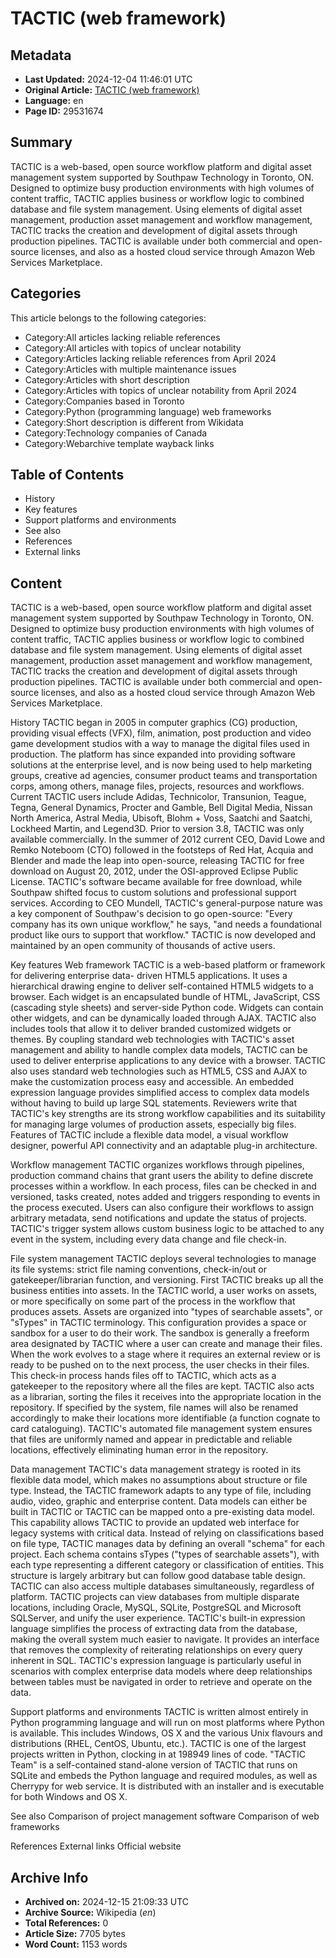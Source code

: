 # TACTIC (web framework)

## Metadata
- **Last Updated:** 2024-12-04 11:46:01 UTC
- **Original Article:** [TACTIC (web framework)](https://en.wikipedia.org/wiki/TACTIC_(web_framework))
- **Language:** en
- **Page ID:** 29531674

## Summary
TACTIC is a web-based, open source workflow platform and digital asset management system supported by Southpaw Technology in Toronto, ON. Designed to optimize busy production environments with high volumes of content traffic, TACTIC applies business or workflow logic to combined database and file system management. Using elements of digital asset management, production asset management and workflow management, TACTIC tracks the creation and development of digital assets through production pipelines. TACTIC is available under both commercial and open-source licenses, and also as a hosted cloud service through Amazon Web Services Marketplace.

## Categories
This article belongs to the following categories:

- Category:All articles lacking reliable references
- Category:All articles with topics of unclear notability
- Category:Articles lacking reliable references from April 2024
- Category:Articles with multiple maintenance issues
- Category:Articles with short description
- Category:Articles with topics of unclear notability from April 2024
- Category:Companies based in Toronto
- Category:Python (programming language) web frameworks
- Category:Short description is different from Wikidata
- Category:Technology companies of Canada
- Category:Webarchive template wayback links

## Table of Contents

- History
- Key features
- Support platforms and environments
- See also
- References
- External links

## Content

TACTIC is a web-based, open source workflow platform and digital asset management system supported by Southpaw Technology in Toronto, ON. Designed to optimize busy production environments with high volumes of content traffic, TACTIC applies business or workflow logic to combined database and file system management. Using elements of digital asset management, production asset management and workflow management, TACTIC tracks the creation and development of digital assets through production pipelines. TACTIC is available under both commercial and open-source licenses, and also as a hosted cloud service through Amazon Web Services Marketplace.

History
TACTIC began in 2005 in computer graphics (CG) production, providing visual effects (VFX), film, animation, post production and video game development studios with a way to manage the digital files used in production. The platform has since expanded into providing software solutions at the enterprise level, and is now being used to help marketing groups, creative ad agencies, consumer product teams and transportation corps, among others, manage files, projects, resources and workflows. Current TACTIC users include Adidas, Technicolor, Transunion, Teague, Tegna, General Dynamics, Procter and Gamble, Bell Digital Media, Nissan North America, Astral Media, Ubisoft, Blohm + Voss, Saatchi and Saatchi, Lockheed Martin, and Legend3D.
Prior to version 3.8, TACTIC was only available commercially. In the summer of 2012 current CEO, David Lowe and Remko Noteboom (CTO) followed in the footsteps of Red Hat, Acquia and Blender and made the leap into open-source, releasing TACTIC for free download on August 20, 2012, under the OSI-approved Eclipse Public License. TACTIC's software became available for free download, while Southpaw shifted focus to custom solutions and professional support services. According to CEO Mundell, TACTIC's general-purpose nature was a key component of Southpaw's decision to go open-source: "Every company has its own unique workflow," he says, "and needs a foundational product like ours to support that workflow."
TACTIC is now developed and maintained by an open community of thousands of active users.

Key features
Web framework
TACTIC is a web-based platform or framework for delivering enterprise data- driven HTML5 applications. It uses a hierarchical drawing engine to deliver self-contained HTML5 widgets to a browser. Each widget is an encapsulated bundle of HTML, JavaScript, CSS (cascading style sheets) and server-side Python code. Widgets can contain other widgets, and can be dynamically loaded through AJAX. TACTIC also includes tools that allow it to deliver branded customized widgets or themes.
By coupling standard web technologies with TACTIC's asset management and ability to handle complex data models, TACTIC can be used to deliver enterprise applications to any device with a browser. TACTIC also uses standard web technologies such as HTML5, CSS and AJAX to make the customization process easy and accessible. An embedded expression language provides simplified access to complex data models without having to build up large SQL statements.
Reviewers write that TACTIC's key strengths are its strong workflow capabilities and its suitability for managing large volumes of production assets, especially big files. Features of TACTIC include a flexible data model, a visual workflow designer, powerful API connectivity and an adaptable plug-in architecture.

Workflow management
TACTIC organizes workflows through pipelines, production command chains that grant users the ability to define discrete processes within a workflow. In each process, files can be checked in and versioned, tasks created, notes added and triggers responding to events in the process executed. Users can also configure their workflows to assign arbitrary metadata, send notifications and update the status of projects. TACTIC's trigger system allows custom business logic to be attached to any event in the system, including every data change and file check-in.

File system management
TACTIC deploys several technologies to manage its file systems: strict file naming conventions, check-in/out or gatekeeper/librarian function, and versioning. First TACTIC breaks up all the business entities into assets. In the TACTIC world, a user works on assets, or more specifically on some part of the process in the workflow that produces assets. Assets are organized into "types of searchable assets", or "sTypes" in TACTIC terminology. This configuration provides a space or sandbox for a user to do their work. The sandbox is generally a freeform area designated by TACTIC where a user can create and manage their files.
When the work evolves to a stage where it requires an external review or is ready to be pushed on to the next process, the user checks in their files. This check-in process hands files off to TACTIC, which acts as a gatekeeper to the repository where all the files are kept. TACTIC also acts as a librarian, sorting the files it receives into the appropriate location in the repository. If specified by the system, file names will also be renamed accordingly to make their locations more identifiable (a function cognate to card cataloguing). TACTIC's automated file management system ensures that files are uniformly named and appear in predictable and reliable locations, effectively eliminating human error in the repository.

Data management
TACTIC's data management strategy is rooted in its flexible data model, which makes no assumptions about structure or file type. Instead, the TACTIC framework adapts to any type of file, including audio, video, graphic and enterprise content. Data models can either be built in TACTIC or TACTIC can be mapped onto a pre-existing data model. This capability allows TACTIC to provide an updated web interface for legacy systems with critical data.
Instead of relying on classifications based on file type, TACTIC manages data by defining an overall "schema" for each project. Each schema contains sTypes ("types of searchable assets"), with each type representing a different category or classification of entities. This structure is largely arbitrary but can follow good database table design. TACTIC can also access multiple databases simultaneously, regardless of platform. TACTIC projects can view databases from multiple disparate locations, including Oracle, MySQL, SQLite, PostgreSQL and Microsoft SQLServer, and unify the user experience.
TACTIC's built-in expression language simplifies the process of extracting data from the database, making the overall system much easier to navigate. It provides an interface that removes the complexity of reiterating relationships on every query inherent in SQL. TACTIC's expression language is particularly useful in scenarios with complex enterprise data models where deep relationships between tables must be navigated in order to retrieve and operate on the data.

Support platforms and environments
TACTIC is written almost entirely in Python programming language and will run on most platforms where Python is available. This includes Windows, OS X and the various Unix flavours and distributions (RHEL, CentOS, Ubuntu, etc.). TACTIC is one of the largest projects written in Python, clocking in at 198949 lines of code.
"TACTIC Team" is a self-contained stand-alone version of TACTIC that runs on SQLite and embeds the Python language and required modules, as well as Cherrypy for web service. It is distributed with an installer and is executable for both Windows and OS X.

See also
Comparison of project management software
Comparison of web frameworks

References
External links
Official website

## Archive Info
- **Archived on:** 2024-12-15 21:09:33 UTC
- **Archive Source:** Wikipedia (_en_)
- **Total References:** 0
- **Article Size:** 7705 bytes
- **Word Count:** 1153 words
